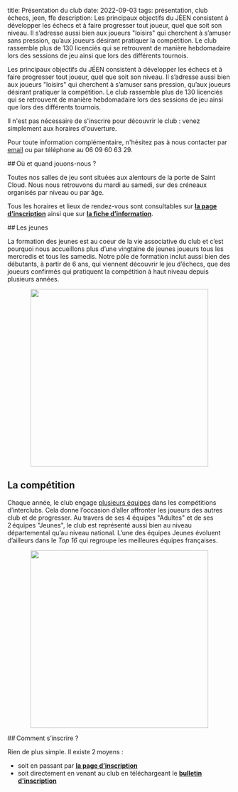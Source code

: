 title: Présentation du club
date: 2022-09-03
tags: présentation, club échecs, jeen, ffe
description: Les principaux objectifs du JÉEN consistent à développer les échecs et à faire progresser tout joueur, quel que soit son niveau. Il s’adresse aussi bien aux joueurs "loisirs" qui cherchent à s’amuser sans pression, qu’aux joueurs désirant pratiquer la compétition. Le club rassemble plus de 130 licenciés qui se retrouvent de manière hebdomadaire lors des sessions de jeu ainsi que lors des différents tournois.

Les principaux objectifs du JÉEN consistent à développer les échecs et à faire progresser tout joueur, quel que soit son niveau. Il s’adresse aussi bien aux joueurs "loisirs" qui cherchent à s’amuser sans pression, qu’aux joueurs désirant pratiquer la compétition. Le club rassemble plus de 130 licenciés qui se retrouvent de manière hebdomadaire lors des sessions de jeu ainsi que lors des différents tournois.

Il n'est pas nécessaire de s'inscrire pour découvrir le club : venez simplement aux horaires d'ouverture.

Pour toute information complémentaire, n'hésitez pas à nous contacter par [email](mailto:jeen.echecs@gmail.com) ou par téléphone au 06 09 60 63 29.

## Où et quand jouons-nous ?

Toutes nos salles de jeu sont situées aux alentours de la porte de Saint Cloud. Nous nous retrouvons du mardi au samedi, sur des créneaux organisés par niveau ou par âge.

Tous les horaires et lieux de rendez-vous sont consultables sur [**la page d’inscription**]({filename}/pages/inscriptions.md) ainsi que sur [**la fiche d’information**]({static}/static/fiche-information.pdf).

## Les jeunes

La formation des jeunes est au coeur de la vie associative du club et c’est pourquoi nous accueillons plus d’une vingtaine de jeunes joueurs tous les mercredis et tous les samedis. Notre pôle de formation inclut aussi bien des débutants, à partir de 6 ans, qui viennent découvrir le jeu d’échecs, que des joueurs confirmés qui pratiquent la compétition à haut niveau depuis plusieurs années.

<div align="center" >
    <img src="{static}/images/match_jeunes.jpg" width="400" />
</div>

## La compétition

Chaque année, le club engage [plusieurs équipes](http://www.echecs.asso.fr/ListeEquipes.aspx?ClubRef=836) dans les compétitions d’interclubs. Cela donne l’occasion d’aller affronter les joueurs des autres club et de progresser. Au travers de ses 4 équipes "Adultes" et de ses 2 équipes "Jeunes", le club est représenté aussi bien au niveau départemental qu’au niveau national. L’une des équipes Jeunes évoluent d’ailleurs dans le *Top 16* qui regroupe les meilleures équipes françaises.

<div align="center" >
    <img src="{static}/images/gymnase_jeunes.jpg" width="400" />
</div>


## Comment s’inscrire ?

Rien de plus simple. Il existe 2 moyens :

* soit en passant par [**la page d’inscription**]({filename}./inscriptions.md) 
* soit directement en venant au club en téléchargeant le [**bulletin d'inscription**]({static}/static/formulaire-inscription.pdf)